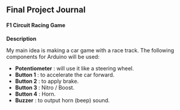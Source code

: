 ## Final Project Journal

#### F1 Circuit Racing Game

**Description**

My main idea is making a car game with a race track. The following components for Arduino will be used:

- **Potentiometer** : will use it like a steering wheel.
- **Button 1** : to accelerate the car forward.
- **Button 2** : to apply brake.
- **Button 3** : Nitro / Boost.
- **Button 4** : Horn.
- **Buzzer** : to output horn (beep) sound.
